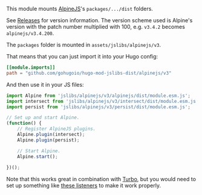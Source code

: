 This module mounts [AlpineJS](https://github.com/alpinejs/alpine)'s `packages/.../dist` folders.

See [Releases](https://github.com/gohugoio/hugo-mod-jslibs-dist/releases) for version information. The version scheme used is Alpine's version with the patch number multiplied with 100, e.g. `v3.4.2` becomes `alpinejs/v3.4.200`.

The `packages` folder is mounted in `assets/jslibs/alpinejs/v3`.

That means that you can just import it into your Hugo config:

```toml
[[module.imports]]
path = "github.com/gohugoio/hugo-mod-jslibs-dist/alpinejs/v3"
```

And then use it in your JS files:

```js
import Alpine from 'jslibs/alpinejs/v3/alpinejs/dist/module.esm.js';
import intersect from 'jslibs/alpinejs/v3/intersect/dist/module.esm.js';
import persist from 'jslibs/alpinejs/v3/persist/dist/module.esm.js';

// Set up and start Alpine.
(function() {
	// Register AlpineJS plugins.
	Alpine.plugin(intersect);
	Alpine.plugin(persist);

    // Start Alpine.
    Alpine.start();
	
})();

```

Note that this works great in combination with [Turbo](https://github.com/gohugoio/hugo-mod-jslibs/tree/master/turbo), but you would need to set up something like [these listeners](https://gist.github.com/bep/a9809f0cb119e44e8ddbe37dd1e58b50) to make it work properly.
